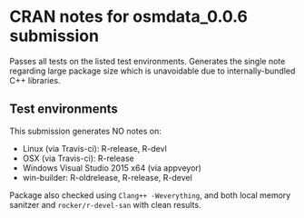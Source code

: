 # CRAN notes for osmdata_0.0.6 submission

Passes all tests on the listed test environments. Generates the single note regarding large package size which is unavoidable due to internally-bundled C++ libraries.

## Test environments

This submission generates NO notes on:
* Linux (via Travis-ci): R-release, R-devl
* OSX (via Travis-ci): R-release
* Windows Visual Studio 2015 x64 (via appveyor)
* win-builder: R-oldrelease, R-release, R-devel

Package also checked using `Clang++ -Weverything`, and both local memory sanitzer and `rocker/r-devel-san` with clean results.

